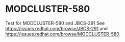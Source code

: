 # MODCLUSTER-580
Test for MODCLUSTER-580 and JBCS-291
See https://issues.redhat.com/browse/JBCS-291 and https://issues.redhat.com/browse/MODCLUSTER-580

